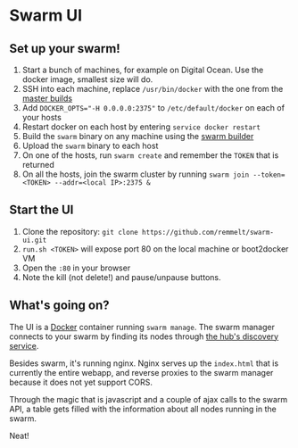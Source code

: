 # Swarm UI

## Set up your swarm!
1. Start a bunch of machines, for example on Digital Ocean. Use the docker image, smallest size will do.
2. SSH into each machine, replace `/usr/bin/docker` with the one from the [master builds](https://master.dockerproject.com/linux/amd64/docker-1.3.2-dev)
3. Add `DOCKER_OPTS="-H 0.0.0.0:2375"` to `/etc/default/docker` on each of your hosts
4. Restart docker on each host by entering `service docker restart`
5. Build the `swarm` binary on any machine using the [swarm builder](https://github.com/remmelt/docker-swarm-builder)
6. Upload the `swarm` binary to each host
7. On one of the hosts, run `swarm create` and remember the `TOKEN` that is returned
8. On all the hosts, join the swarm cluster by running `swarm join --token=<TOKEN> --addr=<local IP>:2375 &`

## Start the UI
1. Clone the repository: `git clone https://github.com/remmelt/swarm-ui.git`
2. `run.sh <TOKEN>` will expose port 80 on the local machine or boot2docker VM
3. Open the `:80` in your browser
4. Note the kill (not delete!) and pause/unpause buttons.

## What's going on?
The UI is a [Docker](https://www.docker.com/) container running `swarm manage`. The swarm manager connects to your swarm by finding its nodes through  [the hub's discovery service](https://discovery-stage.hub.docker.com/v1/clusters/<TOKEN>).

Besides swarm, it's running nginx. Nginx serves up the `index.html` that is currently the entire webapp, and reverse proxies to the swarm manager because it does not yet support CORS.

Through the magic that is javascript and a couple of ajax calls to the swarm API, a table gets filled with the information about all nodes running in the swarm.

Neat!


